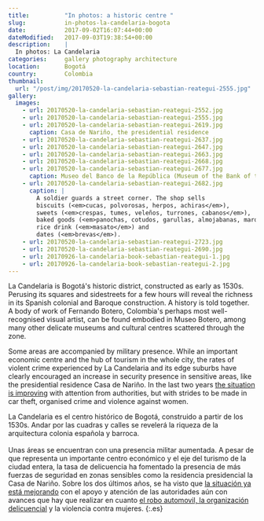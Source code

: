 ```yaml
---
title:          "In photos: a historic centre "
slug:           in-photos-la-candelaria-bogota
date:           2017-09-02T16:07:44+00:00
dateModified:   2017-09-03T19:38:54+00:00
description:    |
  In photos: La Candelaria
categories:     gallery photography architecture
location:       Bogotá
country:        Colombia
thumbnail:
  url: "/post/img/20170520-la-candelaria-sebastian-reategui-2555.jpg"
gallery:
  images:
    - url: 20170520-la-candelaria-sebastian-reategui-2552.jpg
    - url: 20170520-la-candelaria-sebastian-reategui-2555.jpg
    - url: 20170520-la-candelaria-sebastian-reategui-2619.jpg
      caption: Casa de Nariño, the presidential residence
    - url: 20170520-la-candelaria-sebastian-reategui-2637.jpg
    - url: 20170520-la-candelaria-sebastian-reategui-2647.jpg
    - url: 20170520-la-candelaria-sebastian-reategui-2663.jpg
    - url: 20170520-la-candelaria-sebastian-reategui-2668.jpg
    - url: 20170520-la-candelaria-sebastian-reategui-2677.jpg
      caption: Museo del Banco de la República (Museum of the Bank of the Republic)
    - url: 20170520-la-candelaria-sebastian-reategui-2682.jpg
      caption: |
        A soldier guards a street corner. The shop sells
        biscuits (<em>cucas, polvorosas, herpos, achiras</em>),
        sweets (<em>crespas, tumes, veleños, turrones, cabanos</em>),
        baked goods (<em>panochas, cotudos, garullas, almojabanas, marquezas, merengues, mogollas</em>),
        rice drink (<em>masato</em>) and
        dates (<em>brevas</em>).
    - url: 20170520-la-candelaria-sebastian-reategui-2723.jpg
    - url: 20170520-la-candelaria-sebastian-reategui-2690.jpg
    - url: 20170926-la-candelaria-book-sebastian-reategui-1.jpg
    - url: 20170926-la-candelaria-book-sebastian-reategui-2.jpg
---
```

La Candelaria is Bogotá's historic district, constructed as early as 1530s. Perusing its squares and sidestreets for a few hours will reveal the richness in its Spanish colonial and Baroque construction. A history is told together. A body of work of Fernando Botero, Colombia's perhaps most well-recognised visual artist, can be found embodied in Museo Botero, among many other delicate museums and cultural centres scattered through the zone.

Some areas are accompanied by military presence. While an important economic centre and the hub of tourism in the whole city, the rates of violent crime experienced by La Candelaria and its edge suburbs have clearly encouraged an increase in security presence in sensitive areas, like the presidential residence Casa de Nariño. In the last two years [the situation is improving](http://www.eltiempo.com/bogota/cifras-de-inseguridad-en-bogota-del-informe-de-calidad-de-vida-bogota-como-vamos-111870) with attention from authorities, but with strides to be made in car theft, organised crime and violence against women.

La Candelaria es el centro histórico de Bogotá, construido a partir de los 1530s. Andar por las cuadras y calles se revelerá la riqueza de la arquitectura colonia española y barroca.
<br><br>
Unas áreas se encuentran con una presencia militar aumentada. A pesar de que representa un importante centro económico y el eje del turismo de la ciudad entera, la tasa de delicuencia ha fomentado la presencia de más fuerzas de seguridad en zonas sensibles como la residencia presidencial la Casa de Nariño. Sobre los dos últimos años, se ha visto que [la situación ya está mejorando](http://www.eltiempo.com/bogota/cifras-de-inseguridad-en-bogota-del-informe-de-calidad-de-vida-bogota-como-vamos-111870) con el apoyo y atención de las autoridades aún con avances que hay que realizar en cuanto [el robo automovil, la organización delicuencial](https://www.elespectador.com/noticias/bogota/bogota-azotada-por-el-robo-de-vehiculos-articulo-688634) y la violencia contra mujeres.
{:.es}
